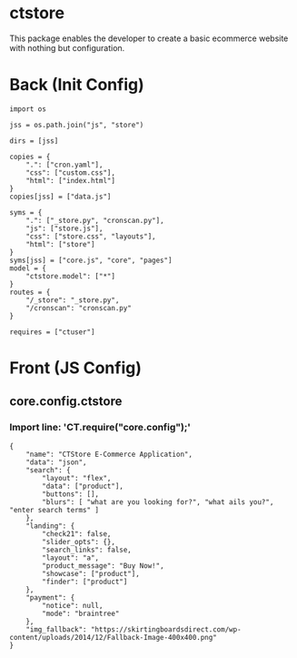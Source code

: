 # ctstore
This package enables the developer to create a basic ecommerce website with nothing but configuration.


# Back (Init Config)

    import os
    
    jss = os.path.join("js", "store")
    
    dirs = [jss]
    
    copies = {
    	".": ["cron.yaml"],
    	"css": ["custom.css"],
    	"html": ["index.html"]
    }
    copies[jss] = ["data.js"]
    
    syms = {
    	".": ["_store.py", "cronscan.py"],
    	"js": ["store.js"],
    	"css": ["store.css", "layouts"],
    	"html": ["store"]
    }
    syms[jss] = ["core.js", "core", "pages"]
    model = {
    	"ctstore.model": ["*"]
    }
    routes = {
    	"/_store": "_store.py",
    	"/cronscan": "cronscan.py"
    }
    
    requires = ["ctuser"]

# Front (JS Config)

## core.config.ctstore
### Import line: 'CT.require("core.config");'
    {
    	"name": "CTStore E-Commerce Application",
    	"data": "json",
    	"search": {
    		"layout": "flex",
    		"data": ["product"],
    		"buttons": [],
    		"blurs": [ "what are you looking for?", "what ails you?", "enter search terms" ]
    	},
    	"landing": {
    		"check21": false,
    		"slider_opts": {},
    		"search_links": false,
    		"layout": "a",
    		"product_message": "Buy Now!",
    		"showcase": ["product"],
    		"finder": ["product"]
    	},
    	"payment": {
    		"notice": null,
    		"mode": "braintree"
    	},
    	"img_fallback": "https://skirtingboardsdirect.com/wp-content/uploads/2014/12/Fallback-Image-400x400.png"
    }
